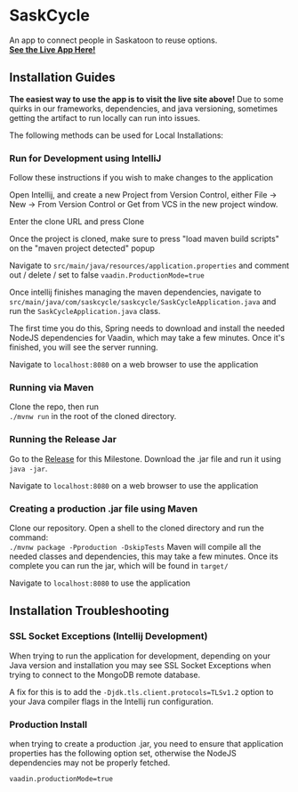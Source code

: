 # SaskCycle
An app to connect people in Saskatoon to reuse options.   
**[See the Live App Here!](https://saskcycle.herokuapp.com/)**

## Installation Guides
**The easiest way to use the app is to visit the live site above!**
Due to some quirks in our frameworks, dependencies, and java versioning, sometimes getting the artifact to run locally can run into issues. 

The following methods can be used for Local Installations: 

### Run for Development using IntelliJ 
Follow these instructions if you wish to make changes to the application

Open Intellij, and create a new Project from Version Control, either File ->
New -> From Version Control or Get from VCS in the new project window. 

Enter the clone URL and press Clone

Once the project is cloned, make sure to press "load maven build scripts" on the "maven project detected" popup 

Navigate to `src/main/java/resources/application.properties` and comment out / delete / set to false `vaadin.ProductionMode=true`

Once intellij finishes managing the maven dependencies, navigate to 
`src/main/java/com/saskcycle/saskcycle/SaskCycleApplication.java` and run the `SaskCycleApplication.java` class.

The first time you do this, Spring needs to download and install the needed NodeJS dependencies for Vaadin, which may take a few minutes. Once it's finished, you will see the server running. 

Navigate to `localhost:8080` on a web browser to use the application 

### Running via Maven
Clone the repo, then run  
`./mvnw run` 
in the root of the cloned directory. 

### Running the Release Jar 
Go to the [Release](https://git.cs.usask.ca/lkp821/saskcycle/-/releases/v1.0.0) for this Milestone. Download the .jar file and run it using `java -jar`.

Navigate to `localhost:8080` on a web browser to use the application 

### Creating a production .jar file using Maven
Clone our repository. Open a shell to the cloned directory and run the command:  
`./mvnw package -Pproduction -DskipTests`
Maven will compile all the needed classes and dependencies, this may take a few minutes. Once its complete you can run the jar, which will be found in `target/` 

Navigate to `localhost:8080` to use the application 

## Installation Troubleshooting
### SSL Socket Exceptions (Intellij Development) 
When trying to run the application for development, depending on your Java version and installation you may see SSL Socket Exceptions when trying to connect to the MongoDB remote database. 

A fix for this is to add the `-Djdk.tls.client.protocols=TLSv1.2` option to your Java compiler flags in the Intellij run configuration. 

### Production Install 
when trying to create a production .jar, you need to ensure that application properties has the following option set, otherwise the NodeJS dependencies may not be properly fetched.

 `vaadin.productionMode=true`

